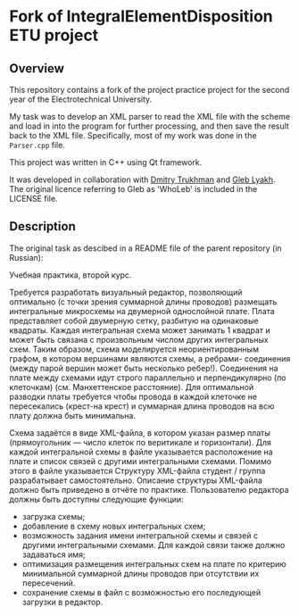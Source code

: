 # Fork of IntegralElementDisposition ETU project

## Overview

This repository contains a fork of the project practice project for the second year of the Electrotechnical University.

My task was to develop an XML parser to read the XML file with the scheme and load in into the program for further processing, and then save the result back to the XML file.
Specifically, most of my work was done in the `Parser.cpp` file.

This project was written in C++ using Qt framework.

It was developed in collaboration with [Dmitry Trukhman](https://github.com/Qusild) and [Gleb Lyakh](https://github.com/WhoLeb).
The original licence referring to Gleb as 'WhoLeb' is included in the LICENSE file.

## Description

The original task as descibed in a README file of the parent repository (in Russian):

Учебная практика, второй курс.

Требуется разработать визуальный редактор, позволяющий оптимально (с точки зрения суммарной длины проводов) размещать интегральные микросхемы на двумерной однослойной плате. 
Плата представляет собой двумерную сетку, разбитую на одинаковые квадраты. Каждая интегральная схема может занимать 1 квадрат  и может быть связана с произвольным числом других интегральных схем. Таким образом, схема моделируется неориентированным графом, в котором вершинами являются схемы, а ребрами- соединения (между парой вершин может быть несколько ребер!).  Соединения на плате между схемами идут строго параллельно и перпендикулярно (по клеточкам) (см. Манхеттенское расстояние). Для оптимальной разводки платы требуется чтобы провода в каждой клеточке не пересекались (крест-на крест) и суммарная длина проводов на всю плату должна быть минимальна. 
   
Схема задаётся в виде XML-файла, в котором  указан размер платы (прямоугольник — число клеток по веритикале и горизонтали). Для каждой интегральной   схемы  в файле указывается расположение на плате и  список связей с другими интегральными схемами. Помимо этого в файле указывается  Структуру XML-файла студент / группа разрабатывает самостоятельно. Описание структуры XML-файла должно быть приведено в отчёте по практике.
Пользователю редактора должны быть доступны следующие функции:
<ul>
  <li>загрузка схемы;</li>
  <li>добавление в схему новых интегральных схем;</li>
  <li>возможность задания имени интегральной схемы и связей с другими интегральными схемами. Для каждой связи также должно задаваться имя;</li>
  <li>оптимизация размещения интегральных схем на плате по критерию минимальной суммарной длины проводов при отсутствии их пересечений.</li>
  <li>сохранение схемы в файл с возможностью его последующей загрузки в редактор.</li>
</ul>
